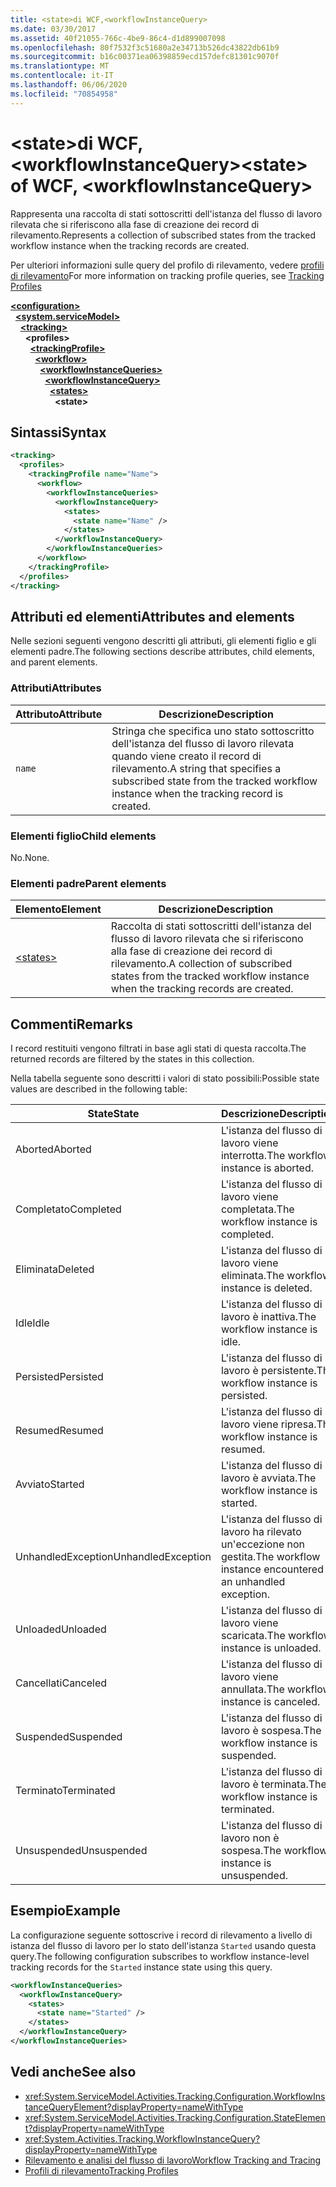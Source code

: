 ```yaml
---
title: <state>di WCF,<workflowInstanceQuery>
ms.date: 03/30/2017
ms.assetid: 40f21055-766c-4be9-86c4-d1d899007098
ms.openlocfilehash: 80f7532f3c51680a2e34713b526dc43822db61b9
ms.sourcegitcommit: b16c00371ea06398859ecd157defc81301c9070f
ms.translationtype: MT
ms.contentlocale: it-IT
ms.lasthandoff: 06/06/2020
ms.locfileid: "70854958"
---
```

# <a name="state-of-wcf-workflowinstancequery"></a><span data-ttu-id="b4546-102">\<state>di WCF,\<workflowInstanceQuery></span><span class="sxs-lookup"><span data-stu-id="b4546-102">\<state> of WCF, \<workflowInstanceQuery></span></span>
<span data-ttu-id="b4546-103">Rappresenta una raccolta di stati sottoscritti dell'istanza del flusso di lavoro rilevata che si riferiscono alla fase di creazione dei record di rilevamento.</span><span class="sxs-lookup"><span data-stu-id="b4546-103">Represents a collection of subscribed states from the tracked workflow instance when the tracking records are created.</span></span>  
  
 <span data-ttu-id="b4546-104">Per ulteriori informazioni sulle query del profilo di rilevamento, vedere [profili di rilevamento](../../../windows-workflow-foundation/tracking-profiles.md)</span><span class="sxs-lookup"><span data-stu-id="b4546-104">For more information on tracking profile queries, see [Tracking Profiles](../../../windows-workflow-foundation/tracking-profiles.md)</span></span>  
  
[**\<configuration>**](../configuration-element.md)\
&nbsp;&nbsp;[**\<system.serviceModel>**](system-servicemodel.md)\
&nbsp;&nbsp;&nbsp;&nbsp;[**\<tracking>**](tracking-of-wcf.md)\
&nbsp;&nbsp;&nbsp;&nbsp;&nbsp;&nbsp;**\<profiles>**\
&nbsp;&nbsp;&nbsp;&nbsp;&nbsp;&nbsp;&nbsp;&nbsp;[**\<trackingProfile>**](trackingprofile-of-wcf.md)\
&nbsp;&nbsp;&nbsp;&nbsp;&nbsp;&nbsp;&nbsp;&nbsp;&nbsp;&nbsp;[**\<workflow>**](workflow-of-wcf.md)\
&nbsp;&nbsp;&nbsp;&nbsp;&nbsp;&nbsp;&nbsp;&nbsp;&nbsp;&nbsp;&nbsp;&nbsp;[**\<workflowInstanceQueries>**](workflowinstancequeries-of-wcf.md)\
&nbsp;&nbsp;&nbsp;&nbsp;&nbsp;&nbsp;&nbsp;&nbsp;&nbsp;&nbsp;&nbsp;&nbsp;&nbsp;&nbsp;[**\<workflowInstanceQuery>**](workflowinstancequery-of-wcf.md)\
&nbsp;&nbsp;&nbsp;&nbsp;&nbsp;&nbsp;&nbsp;&nbsp;&nbsp;&nbsp;&nbsp;&nbsp;&nbsp;&nbsp;&nbsp;&nbsp;[**\<states>**](states-of-wcf-workflowinstancequery.md)\
&nbsp;&nbsp;&nbsp;&nbsp;&nbsp;&nbsp;&nbsp;&nbsp;&nbsp;&nbsp;&nbsp;&nbsp;&nbsp;&nbsp;&nbsp;&nbsp;&nbsp;&nbsp;**\<state>**  
  
## <a name="syntax"></a><span data-ttu-id="b4546-105">Sintassi</span><span class="sxs-lookup"><span data-stu-id="b4546-105">Syntax</span></span>  
  
```xml  
<tracking>
  <profiles>
    <trackingProfile name="Name">
      <workflow>
        <workflowInstanceQueries>
          <workflowInstanceQuery>
            <states>
              <state name="Name" />
            </states>
          </workflowInstanceQuery>
        </workflowInstanceQueries>
      </workflow>
    </trackingProfile>
  </profiles>
</tracking>
```  
  
## <a name="attributes-and-elements"></a><span data-ttu-id="b4546-106">Attributi ed elementi</span><span class="sxs-lookup"><span data-stu-id="b4546-106">Attributes and elements</span></span>

<span data-ttu-id="b4546-107">Nelle sezioni seguenti vengono descritti gli attributi, gli elementi figlio e gli elementi padre.</span><span class="sxs-lookup"><span data-stu-id="b4546-107">The following sections describe attributes, child elements, and parent elements.</span></span>
  
### <a name="attributes"></a><span data-ttu-id="b4546-108">Attributi</span><span class="sxs-lookup"><span data-stu-id="b4546-108">Attributes</span></span>

|<span data-ttu-id="b4546-109">Attributo</span><span class="sxs-lookup"><span data-stu-id="b4546-109">Attribute</span></span>|<span data-ttu-id="b4546-110">Descrizione</span><span class="sxs-lookup"><span data-stu-id="b4546-110">Description</span></span>|  
|---------------|-----------------|  
|`name`|<span data-ttu-id="b4546-111">Stringa che specifica uno stato sottoscritto dell'istanza del flusso di lavoro rilevata quando viene creato il record di rilevamento.</span><span class="sxs-lookup"><span data-stu-id="b4546-111">A string that specifies a subscribed state from the tracked workflow instance when the tracking record is created.</span></span>|  
  
### <a name="child-elements"></a><span data-ttu-id="b4546-112">Elementi figlio</span><span class="sxs-lookup"><span data-stu-id="b4546-112">Child elements</span></span>

<span data-ttu-id="b4546-113">No.</span><span class="sxs-lookup"><span data-stu-id="b4546-113">None.</span></span>

### <a name="parent-elements"></a><span data-ttu-id="b4546-114">Elementi padre</span><span class="sxs-lookup"><span data-stu-id="b4546-114">Parent elements</span></span>

|<span data-ttu-id="b4546-115">Elemento</span><span class="sxs-lookup"><span data-stu-id="b4546-115">Element</span></span>|<span data-ttu-id="b4546-116">Descrizione</span><span class="sxs-lookup"><span data-stu-id="b4546-116">Description</span></span>|  
|-------------|-----------------|  
|[\<states>](states-of-wcf-workflowinstancequery.md)|<span data-ttu-id="b4546-117">Raccolta di stati sottoscritti dell'istanza del flusso di lavoro rilevata che si riferiscono alla fase di creazione dei record di rilevamento.</span><span class="sxs-lookup"><span data-stu-id="b4546-117">A collection of subscribed states from the tracked workflow instance when the tracking records are created.</span></span>|  
  
## <a name="remarks"></a><span data-ttu-id="b4546-118">Commenti</span><span class="sxs-lookup"><span data-stu-id="b4546-118">Remarks</span></span>  

<span data-ttu-id="b4546-119">I record restituiti vengono filtrati in base agli stati di questa raccolta.</span><span class="sxs-lookup"><span data-stu-id="b4546-119">The returned records are filtered by the states in this collection.</span></span>  
  
<span data-ttu-id="b4546-120">Nella tabella seguente sono descritti i valori di stato possibili:</span><span class="sxs-lookup"><span data-stu-id="b4546-120">Possible state values are described in the following table:</span></span>
  
|<span data-ttu-id="b4546-121">State</span><span class="sxs-lookup"><span data-stu-id="b4546-121">State</span></span>|<span data-ttu-id="b4546-122">Descrizione</span><span class="sxs-lookup"><span data-stu-id="b4546-122">Description</span></span>|  
|-----------|-----------------|  
|<span data-ttu-id="b4546-123">Aborted</span><span class="sxs-lookup"><span data-stu-id="b4546-123">Aborted</span></span>|<span data-ttu-id="b4546-124">L'istanza del flusso di lavoro viene interrotta.</span><span class="sxs-lookup"><span data-stu-id="b4546-124">The workflow instance is aborted.</span></span>|  
|<span data-ttu-id="b4546-125">Completato</span><span class="sxs-lookup"><span data-stu-id="b4546-125">Completed</span></span>|<span data-ttu-id="b4546-126">L'istanza del flusso di lavoro viene completata.</span><span class="sxs-lookup"><span data-stu-id="b4546-126">The workflow instance is completed.</span></span>|  
|<span data-ttu-id="b4546-127">Eliminata</span><span class="sxs-lookup"><span data-stu-id="b4546-127">Deleted</span></span>|<span data-ttu-id="b4546-128">L'istanza del flusso di lavoro viene eliminata.</span><span class="sxs-lookup"><span data-stu-id="b4546-128">The workflow instance is deleted.</span></span>|  
|<span data-ttu-id="b4546-129">Idle</span><span class="sxs-lookup"><span data-stu-id="b4546-129">Idle</span></span>|<span data-ttu-id="b4546-130">L'istanza del flusso di lavoro è inattiva.</span><span class="sxs-lookup"><span data-stu-id="b4546-130">The workflow instance is idle.</span></span>|  
|<span data-ttu-id="b4546-131">Persisted</span><span class="sxs-lookup"><span data-stu-id="b4546-131">Persisted</span></span>|<span data-ttu-id="b4546-132">L'istanza del flusso di lavoro è persistente.</span><span class="sxs-lookup"><span data-stu-id="b4546-132">The workflow instance is persisted.</span></span>|  
|<span data-ttu-id="b4546-133">Resumed</span><span class="sxs-lookup"><span data-stu-id="b4546-133">Resumed</span></span>|<span data-ttu-id="b4546-134">L'istanza del flusso di lavoro viene ripresa.</span><span class="sxs-lookup"><span data-stu-id="b4546-134">The workflow instance is resumed.</span></span>|  
|<span data-ttu-id="b4546-135">Avviato</span><span class="sxs-lookup"><span data-stu-id="b4546-135">Started</span></span>|<span data-ttu-id="b4546-136">L'istanza del flusso di lavoro è avviata.</span><span class="sxs-lookup"><span data-stu-id="b4546-136">The workflow instance is started.</span></span>|  
|<span data-ttu-id="b4546-137">UnhandledException</span><span class="sxs-lookup"><span data-stu-id="b4546-137">UnhandledException</span></span>|<span data-ttu-id="b4546-138">L'istanza del flusso di lavoro ha rilevato un'eccezione non gestita.</span><span class="sxs-lookup"><span data-stu-id="b4546-138">The workflow instance encountered an unhandled exception.</span></span>|  
|<span data-ttu-id="b4546-139">Unloaded</span><span class="sxs-lookup"><span data-stu-id="b4546-139">Unloaded</span></span>|<span data-ttu-id="b4546-140">L'istanza del flusso di lavoro viene scaricata.</span><span class="sxs-lookup"><span data-stu-id="b4546-140">The workflow instance is unloaded.</span></span>|  
|<span data-ttu-id="b4546-141">Cancellati</span><span class="sxs-lookup"><span data-stu-id="b4546-141">Canceled</span></span>|<span data-ttu-id="b4546-142">L'istanza del flusso di lavoro viene annullata.</span><span class="sxs-lookup"><span data-stu-id="b4546-142">The workflow instance is canceled.</span></span>|  
|<span data-ttu-id="b4546-143">Suspended</span><span class="sxs-lookup"><span data-stu-id="b4546-143">Suspended</span></span>|<span data-ttu-id="b4546-144">L'istanza del flusso di lavoro è sospesa.</span><span class="sxs-lookup"><span data-stu-id="b4546-144">The workflow instance is suspended.</span></span>|  
|<span data-ttu-id="b4546-145">Terminato</span><span class="sxs-lookup"><span data-stu-id="b4546-145">Terminated</span></span>|<span data-ttu-id="b4546-146">L'istanza del flusso di lavoro è terminata.</span><span class="sxs-lookup"><span data-stu-id="b4546-146">The workflow instance is terminated.</span></span>|  
|<span data-ttu-id="b4546-147">Unsuspended</span><span class="sxs-lookup"><span data-stu-id="b4546-147">Unsuspended</span></span>|<span data-ttu-id="b4546-148">L'istanza del flusso di lavoro non è sospesa.</span><span class="sxs-lookup"><span data-stu-id="b4546-148">The workflow instance is unsuspended.</span></span>|  
  
## <a name="example"></a><span data-ttu-id="b4546-149">Esempio</span><span class="sxs-lookup"><span data-stu-id="b4546-149">Example</span></span>

<span data-ttu-id="b4546-150">La configurazione seguente sottoscrive i record di rilevamento a livello di istanza del flusso di lavoro per lo stato dell'istanza `Started` usando questa query.</span><span class="sxs-lookup"><span data-stu-id="b4546-150">The following configuration subscribes to workflow instance-level tracking records for the `Started` instance state using this query.</span></span>  
  
```xml  
<workflowInstanceQueries>
  <workflowInstanceQuery>
    <states>
      <state name="Started" />
    </states>
  </workflowInstanceQuery>
</workflowInstanceQueries>
```  
  
## <a name="see-also"></a><span data-ttu-id="b4546-151">Vedi anche</span><span class="sxs-lookup"><span data-stu-id="b4546-151">See also</span></span>

- <xref:System.ServiceModel.Activities.Tracking.Configuration.WorkflowInstanceQueryElement?displayProperty=nameWithType>
- <xref:System.ServiceModel.Activities.Tracking.Configuration.StateElement?displayProperty=nameWithType>
- <xref:System.Activities.Tracking.WorkflowInstanceQuery?displayProperty=nameWithType>
- [<span data-ttu-id="b4546-152">Rilevamento e analisi del flusso di lavoro</span><span class="sxs-lookup"><span data-stu-id="b4546-152">Workflow Tracking and Tracing</span></span>](../../../windows-workflow-foundation/workflow-tracking-and-tracing.md)
- [<span data-ttu-id="b4546-153">Profili di rilevamento</span><span class="sxs-lookup"><span data-stu-id="b4546-153">Tracking Profiles</span></span>](../../../windows-workflow-foundation/tracking-profiles.md)
